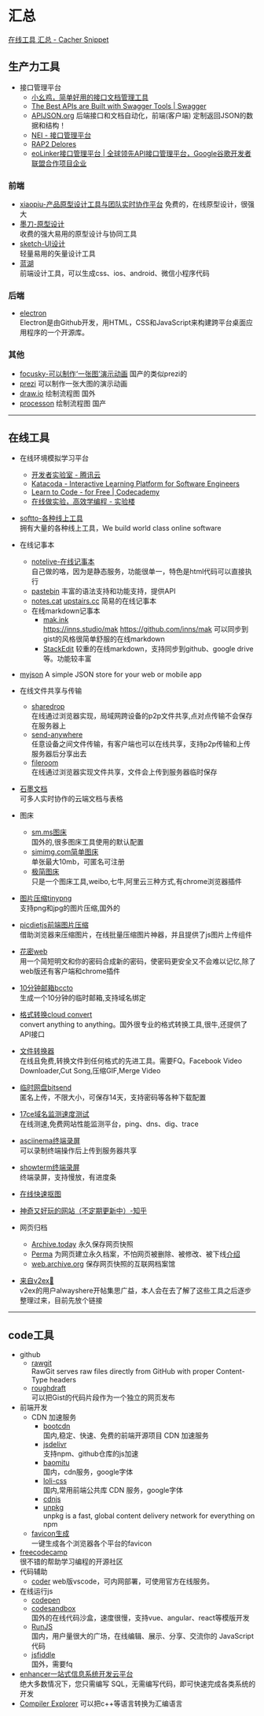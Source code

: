 # 汇总

[在线工具 汇总 - Cacher Snippet](https://snippets.cacher.io/snippet/b24e669bd80d9e31542b)  

## 生产力工具

- 接口管理平台
  - [小幺鸡，简单好用的接口文档管理工具](http://www.xiaoyaoji.cn/)
  - [The Best APIs are Built with Swagger Tools | Swagger](https://swagger.io/)
  - [APIJSON.org](http://apijson.org/) 后端接口和文档自动化，前端(客户端) 定制返回JSON的数据和结构！
  - [NEI - 接口管理平台](https://nei.netease.com/)
  - [RAP2 Delores](http://rap2.taobao.org/)
  - [eoLinker接口管理平台 | 全球领先API接口管理平台，Google谷歌开发者联盟合作项目企业](https://www.eolinker.com/)

### 前端

- [xiaopiu-产品原型设计工具与团队实时协作平台](https://www.xiaopiu.com/)
  免费的，在线原型设计，很强大
- [墨刀-原型设计](https://modao.cc/)  
  收费的强大易用的原型设计与协同工具
- [sketch-UI设计](http://www.sketchcn.com/)  
  轻量易用的矢量设计工具
- [蓝湖](https://lanhuapp.com/)  
  前端设计工具，可以生成css、ios、android、微信小程序代码

### 后端

- [electron](https://electronjs.org/)  
  Electron是由Github开发，用HTML，CSS和JavaScript来构建跨平台桌面应用程序的一个开源库。 

### 其他

- [focusky-可以制作‘一张图’演示动画](http://www.focusky.com.cn/) 国产的类似prezi的
- [prezi](https://prezi.com/) 可以制作一张大图的演示动画
- [draw.io](https://www.draw.io/) 绘制流程图 国外
- [processon](https://www.processon.com/) 绘制流程图 国产

---

## 在线工具

- 在线环境模拟学习平台
  - [开发者实验室 - 腾讯云](https://cloud.tencent.com/developer/labs)
  - [Katacoda - Interactive Learning Platform for Software Engineers](https://www.katacoda.com/)
  - [Learn to Code - for Free | Codecademy](https://www.codecademy.com)
  - [在线做实验，高效学编程 - 实验楼](https://www.shiyanlou.com/)
- [softto-各种线上工具](https://softo.co/)  
  拥有大量的各种线上工具，We build world class online software
- 在线记事本
  - [notelive-在线记事本](https://note.rizon.top)  
    自己做的咯，因为是静态服务，功能很单一，特色是html代码可以直接执行
  - [pastebin](https://pastebin.com )
    丰富的语法支持和功能支持，提供API
  - [notes.cat](https://notes.cat/) [upstairs.cc](https://upstairs.cc)
    简易的在线记事本
  - 在线markdown记事本
    - [mak.ink](https://mak.ink/)  
      https://inns.studio/mak  https://github.com/inns/mak 可以同步到gist的风格很简单舒服的在线markdown
    - [StackEdit](https://stackedit.io/)  较重的在线markdown，支持同步到github、google drive 等。功能较丰富

- [myjson](http://myjson.com/)  A simple JSON store for your web or mobile app
- 在线文件共享与传输
  - [sharedrop](https://www.sharedrop.io/)  
    在线通过浏览器实现，局域网跨设备的p2p文件共享,点对点传输不会保存在服务器上
  - [send-anywhere](https://send-anywhere.com/)  
    任意设备之间文件传输，有客户端也可以在线共享，支持p2p传输和上传服务器后分享出去
  - [fileroom](https://fileroom.io/)  
    在线通过浏览器实现文件共享，文件会上传到服务器临时保存
- [石墨文档](https://shimo.im/)  
  可多人实时协作的云端文档与表格
- 图床
  - [sm.ms图床](https://sm.ms/)  
    国外的,很多图床工具使用的默认配置
  - [simimg.com简单图床](https://simimg.com/)  
    单张最大10mb，可匿名可注册
  - [极简图床](https://jiantuku.com/)  
    只是一个图床工具,weibo,七牛,阿里云三种方式,有chrome浏览器插件
- [图片压缩tinypng](https://tinypng.com/)  
  支持png和jpg的图片压缩,国外的
- [picdietjs前端图片压缩](https://www.picdiet.com/zh-cn)  
  借助浏览器来压缩图片，在线批量压缩图片神器，并且提供了js图片上传组件
- [花密web](https://flowerpassword.com/app/web)  
  用一个简短明文和你的密码合成新的密码，使密码更安全又不会难以记忆,除了web版还有客户端和chrome插件
- [10分钟邮箱bccto](http://mail.bccto.me/)  
  生成一个10分钟的临时邮箱,支持域名绑定
- [格式转换cloud convert](https://cloudconvert.com/)  
  convert anything to anything。国外很专业的格式转换工具,很牛,还提供了API接口
- [文件转换器](https://convertio.co/zh/)  
  在线且免费,转换文件到任何格式的先进工具。需要FQ。Facebook Video Downloader,Cut Song,压缩GIF,Merge Video
- [临时网盘bitsend](https://bitsend.jp/?setLang=zh-tw)  
  匿名上传，不限大小，可保存14天，支持密码等各种下载配置
- [17ce域名监测速度测试](https://www.17ce.com/)  
  在线测速,免费网站性能监测平台，ping、dns、dig、trace
- [asciinema终端录屏](https://asciinema.org/)  
  可以录制终端操作后上传到服务器共享
- [showterm终端录屏](http://showterm.io/)  
  终端录屏，支持慢放，有进度条
- [在线快速抠图](https://www.gaoding.com/koutu)
- [神奇又好玩的网站（不定期更新中）-知乎](https://zhuanlan.zhihu.com/p/21745861)  
- 网页归档
  - [Archive.today](https://archive.today/) 永久保存网页快照
  - [Perma](https://perma.cc/) 为网页建立永久档案，不怕网页被删除、被修改、被下线[介绍](http://www.appinn.com/perma-cc/)
  - [web.archive.org](https://web.archive.org/) 保存网页快照的互联网档案馆
- [来自v2ex🔗](https://www.v2ex.com/t/443398)  
   v2ex的用户alwayshere开帖集思广益，本人会在去了解了这些工具之后逐步整理过来，目前先放个链接

---

## code工具

- github
  - [rawgit](https://rawgit.com/)  
    RawGit serves raw files directly from GitHub with proper Content-Type headers
  - [roughdraft](http://roughdraft.io)  
    可以把Gist的代码片段作为一个独立的网页发布
- 前端开发
  - CDN 加速服务
    - [bootcdn](http://www.bootcdn.cn/)  
      国内,稳定、快速、免费的前端开源项目 CDN 加速服务
    - [jsdelivr](https://www.jsdelivr.com/)  
      支持npm、github仓库的js加速
    - [baomitu](https://cdn.baomitu.com/)  
      国内，cdn服务，google字体
    - [loli-css](https://css.loli.net/)  
      国内,常用前端公共库 CDN 服务，google字体
    - [cdnjs](https://cdnjs.com/)
    - [unpkg](https://unpkg.com/)  
      unpkg is a fast, global content delivery network for everything on npm
  - [favicon生成](https://realfavicongenerator.net/)  
   一键生成各个浏览器各个平台的favicon
- [freecodecamp](https://www.freecodecamp.cn/)  
  很不错的帮助学习编程的开源社区
- 代码辅助
  - [coder](https://coder.com/) web版vscode，可内网部署，可使用官方在线服务。
- 在线运行js
  - [codepen](https://codepen.io/)
  - [codesandbox](https://codesandbox.io/)  
    国外的在线代码沙盒，速度很慢，支持vue、angular、react等模版开发
  - [RunJS](http://runjs.cn/)  
    国内，用户量很大的广场，在线编辑、展示、分享、交流你的 JavaScript 代码
  - [jsfiddle](https://jsfiddle.net/)  
    国外，需要fq
- [enhancer一站式信息系统开发云平台](https://enhancer.io/)  
  绝大多数情况下，您只需编写 SQL，无需编写代码，即可快速完成各类系统的开发
- [Compiler Explorer](https://godbolt.org) 可以把c++等语言转换为汇编语言